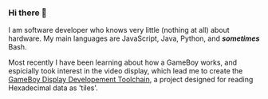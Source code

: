 ### Hi there 👋

I am software developer who knows very little (nothing at all) about hardware. My main languages are JavaScript, Java, Python, and _**sometimes**_ Bash.


Most recently I have been learning about how a GameBoy works, and espicially took interest in the video display, which lead me to create the [GameBoy Display Developement Toolchain](https://github.com/Buggem/gbddt), a project designed for reading Hexadecimal data as 'tiles'.
